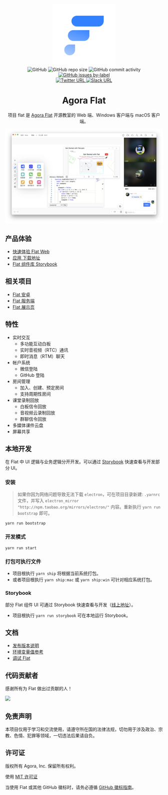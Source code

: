 <div align="center">
    <img width="200" height="200" style="display: block;" src="./assets/flat-logo.svg">
</div>

<div align="center">
    <img alt="GitHub" src="https://img.shields.io/github/license/netless-io/flat?color=9cf&style=flat-square">
    <img alt="GitHub repo size" src="https://img.shields.io/github/repo-size/netless-io/flat?color=9cf&style=flat-square">
    <img alt="GitHub commit activity" src="https://img.shields.io/github/commit-activity/m/netless-io/flat?color=9cf&style=flat-square">
    <a target="_blank" href="https://github.com/netless-io/flat/issues?q=is%3Aissue+is%3Aopen+label%3A%22good+first+issue%22">
        <img alt="GitHub issues by-label" src="https://img.shields.io/github/issues/netless-io/flat/good%20first%20issue?color=9cf&label=good%20first%20issue&style=flat-square">
    </a>
    <br>
    <a target="_blank" href="https://twitter.com/AgoraFlat">
    <img alt="Twitter URL" src="https://img.shields.io/badge/Twitter-AgoraFlat-9cf.svg?logo=twitter&style=flat-square">
    </a>
    <a target="_blank" href="https://github.com/netless-io/flat/issues/926">
        <img alt="Slack URL" src="https://img.shields.io/badge/Slack-AgoraFlat-9cf.svg?logo=slack&style=flat-square">
    </a>
</div>

<div align="center">
    <h1>Agora Flat</h1>
    <p>项目 flat 是 <a href="https://flat.whiteboard.agora.io/">Agora Flat</a> 开源教室的 Web 端、Windows 客户端与 macOS 客户端。</p>
    <img src="./assets/flat-showcase.png">
</div>

## 产品体验

- [快速体验 Flat Web][flat-web]
- [应用 下载地址][flat-homepage]
- [Flat 组件库 Storybook][flat-storybook]

## 相关项目

- [Flat 安卓][flat-android]
- [Flat 服务端][flat-server]
- [Flat 展示页][flat-homepage]

## 特性

- 实时交互
    - 多功能互动白板
    - 实时音视频（RTC）通讯
    - 即时消息（RTM）聊天
- 帐户系统
    - 微信登陆
    - GitHub 登陆
- 房间管理
    - 加入、创建、预定房间
    - 支持周期性房间
- 课堂录制回放
    - 白板信令回放
    - 音视频云录制回放
    - 群聊信令回放
- 多媒体课件云盘
- 屏幕共享

## 本地开发

在 Flat 中 UI 逻辑与业务逻辑分开开发。可以通过 [Storybook](#storybook) 快速查看与开发部分 UI。

### 安装

> 如果你因为网络问题导致无法下载 `electron`，可在项目目录新建: `.yarnrc` 文件，并写入 `electron_mirror "http://npm.taobao.org/mirrors/electron/"` 内容。重新执行 `yarn run bootstrap` 即可。

```shell
yarn run bootstrap
```

### 开发模式

```shell
yarn run start
```

### 打包可执行文件

- 项目根执行 `yarn ship` 将根据当前系统打包。
- 或者项目根执行 `yarn ship:mac` 或 `yarn ship:win` 可针对相应系统打包。

### Storybook

部分 Flat 组件 UI 可通过 Storybook 快速查看与开发（[线上地址][flat-storybook]）。

- 项目根执行 `yarn run storybook` 可在本地运行 Storybook。

## 文档

- [发布版本说明](docs/releases)
- [环境变量值参考](docs/env/README-zh.md)
- [调试 Flat](docs/debugging/README-zh.md)

## 代码贡献者

感谢所有为 Flat 做出过贡献的人！

<a href="https://github.com/netless-io/flat/graphs/contributors"><img src="https://opencollective.com/agora-flat/contributors.svg?width=890&button=false"/></a>

## 免责声明

本项目仅用于学习和交流使用，请遵守所在国的法律法规，切勿用于涉及政治、宗教、色情、犯罪等领域，一切违法后果请自负。

## 许可证

版权所有 Agora, Inc. 保留所有权利。

使用 [MIT 许可证](LICENSE)

当使用 Flat 或其他 GitHub 徽标时，请务必遵循 [GitHub 徽标指南][github-logo]。

[flat-homepage]: https://flat.whiteboard.agora.io/#download

[flat-web]: https://flat-web.whiteboard.agora.io/

[flat-server]: https://github.com/netless-io/flat-server

[flat-android]: https://github.com/netless-io/flat-android

[flat-storybook]: https://netless-io.github.io/flat/

[github-logo]: https://github.com/logos

